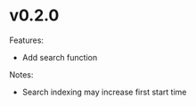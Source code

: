 # v0.2.0

Features:

* Add search function

Notes:

* Search indexing may increase first start time
